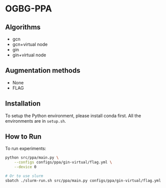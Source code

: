 # OGBG-PPA

## Algorithms
* gcn 
* gcn+virtual node 
* gin 
* gin+virtual node

## Augmentation methods
* None
* FLAG

## Installation
To setup the Python environment, please install conda first. All the environments are in `setup.sh`.

## How to Run
To run experiments:
```bash
python src/ppa/main.py \
    --configs configs/ppa/gin-virtual/flag.yml \
    --device 0

# Or to use slurm
sbatch ./slurm-run.sh src/ppa/main.py configs/ppa/gin-virtual/flag.yml
```